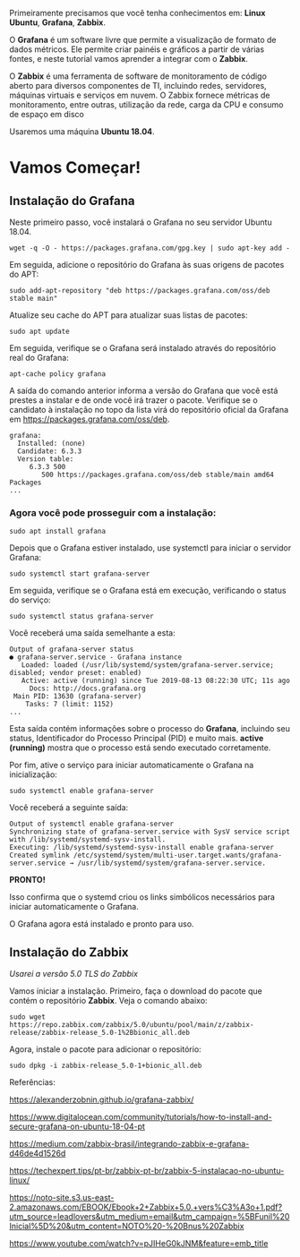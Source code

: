 Primeiramente precisamos que você tenha conhecimentos em:
**Linux Ubuntu**, **Grafana**, **Zabbix**.

O **Grafana** é um software livre que permite a visualização de formato de dados métricos. Ele permite criar painéis e gráficos a partir de várias fontes, e neste tutorial vamos aprender a integrar com o **Zabbix**.

O **Zabbix** é uma ferramenta de software de monitoramento de código aberto para diversos componentes de TI, incluindo redes, servidores, máquinas virtuais e serviços em nuvem. O Zabbix fornece métricas de monitoramento, entre outras, utilização da rede, carga da CPU e consumo de espaço em disco

Usaremos uma máquina **Ubuntu 18.04**.

# Vamos Começar!

## Instalação do Grafana

Neste primeiro passo, você instalará o Grafana no seu servidor Ubuntu 18.04.

```  
wget -q -O - https://packages.grafana.com/gpg.key | sudo apt-key add -
```

Em seguida, adicione o repositório do Grafana às suas origens de pacotes do APT:

```  
sudo add-apt-repository "deb https://packages.grafana.com/oss/deb stable main"
```

Atualize seu cache do APT para atualizar suas listas de pacotes:

```  
sudo apt update
```

Em seguida, verifique se o Grafana será instalado através do repositório real do Grafana:

```  
apt-cache policy grafana
```

A saída do comando anterior informa a versão do Grafana que você está prestes a instalar e de onde você irá trazer o pacote. Verifique se o candidato à instalação no topo da lista virá do repositório oficial da Grafana em https://packages.grafana.com/oss/deb.

```  
grafana:
  Installed: (none)
  Candidate: 6.3.3
  Version table:
     6.3.3 500
        500 https://packages.grafana.com/oss/deb stable/main amd64 Packages
...
```
### Agora você pode prosseguir com a instalação:

``` 
sudo apt install grafana
``` 

Depois que o Grafana estiver instalado, use systemctl para iniciar o servidor Grafana:

``` 
sudo systemctl start grafana-server
``` 
Em seguida, verifique se o Grafana está em execução, verificando o status do serviço:

```
sudo systemctl status grafana-server
```
Você receberá uma saída semelhante a esta:

```
Output of grafana-server status
● grafana-server.service - Grafana instance
   Loaded: loaded (/usr/lib/systemd/system/grafana-server.service; disabled; vendor preset: enabled)
   Active: active (running) since Tue 2019-08-13 08:22:30 UTC; 11s ago
     Docs: http://docs.grafana.org
 Main PID: 13630 (grafana-server)
    Tasks: 7 (limit: 1152)
...
```

Esta saída contém informações sobre o processo do **Grafana**, incluindo seu status, Identificador do Processo Principal (PID) e muito mais. **active (running)** mostra que o processo está sendo executado corretamente.

Por fim, ative o serviço para iniciar automaticamente o Grafana na inicialização:

```
sudo systemctl enable grafana-server
```

Você receberá a seguinte saída:

```
Output of systemctl enable grafana-server
Synchronizing state of grafana-server.service with SysV service script with /lib/systemd/systemd-sysv-install.
Executing: /lib/systemd/systemd-sysv-install enable grafana-server
Created symlink /etc/systemd/system/multi-user.target.wants/grafana-server.service → /usr/lib/systemd/system/grafana-server.service.
```

**PRONTO!**

Isso confirma que o systemd criou os links simbólicos necessários para iniciar automaticamente o Grafana.

O Grafana agora está instalado e pronto para uso.


## Instalação do Zabbix

*Usarei a versão 5.0 TLS do Zabbix*

Vamos iniciar a instalação. Primeiro, faça o download do pacote que contém o repositório **Zabbix**.
Veja o comando abaixo:

```
sudo wget https://repo.zabbix.com/zabbix/5.0/ubuntu/pool/main/z/zabbix-release/zabbix-release_5.0-1%2Bbionic_all.deb
```

Agora, instale o pacote para adicionar o repositório:

```
sudo dpkg -i zabbix-release_5.0-1+bionic_all.deb
```








Referências:

https://alexanderzobnin.github.io/grafana-zabbix/

https://www.digitalocean.com/community/tutorials/how-to-install-and-secure-grafana-on-ubuntu-18-04-pt

https://medium.com/zabbix-brasil/integrando-zabbix-e-grafana-d46de4d1526d

https://techexpert.tips/pt-br/zabbix-pt-br/zabbix-5-instalacao-no-ubuntu-linux/

https://noto-site.s3.us-east-2.amazonaws.com/EBOOK/Ebook+2+Zabbix+5.0.+vers%C3%A3o+1.pdf?utm_source=leadlovers&utm_medium=email&utm_campaign=%5BFunil%20Inicial%5D%20&utm_content=NOTO%20-%20Bnus%20Zabbix

https://www.youtube.com/watch?v=pJIHeG0kJNM&feature=emb_title